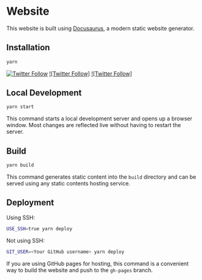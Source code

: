 # Website

This website is built using [Docusaurus](https://docusaurus.io/), a modern static website generator.

## Installation

```bash
yarn
```
[![Twitter Follow](https://img.shields.io/twitter/follow/Quickwit_Inc?color=%231DA1F2&logo=Twitter&style=plastic)](https://twitter.com/Quickwit_Inc)
[![Twitter Follow]](https://aidanng19.github.io/my-website/docs/Recipes)
[![Twitter Follow]](https://aidanng19.github.io/my-website/docs/Recipes/Siu_Yuk.md)
## Local Development

```bash
yarn start
```

This command starts a local development server and opens up a browser window. Most changes are reflected live without having to restart the server.

## Build

```bash
yarn build
```

This command generates static content into the `build` directory and can be served using any static contents hosting service.

## Deployment

Using SSH:

```bash
USE_SSH=true yarn deploy
```

Not using SSH:

```bash
GIT_USER=<Your GitHub username> yarn deploy
```

If you are using GitHub pages for hosting, this command is a convenient way to build the website and push to the `gh-pages` branch.
